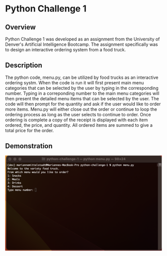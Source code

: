 # Python Challenge 1

## Overview
Python Challenge 1 was developed as an assignment from the University of Denver's Artificial Intelligence Bootcamp. The assignment specifically was to design an interactive ordering system from a food truck.

## Description
The python code, menu.py, can be utilized by food trucks as an interactive ordering systm. When the code is run it will first present main menu categories that can be selected by the user by typing in the corresponding number. Typing in a correponding number to the main menu categories will then present the detailed menu items that can be selected by the user. The code will then prompt for the quantity and ask if the user would like to order more items. Menu.py will either close out the order or continue to loop the ordering process as long as the user selects to continue to order. Once ordering is complete a copy of the receipt is displayed with each item ordered, the price, and quantity. All ordered items are summed to give a total price for the order.

## Demonstration


![Alt text](/First_Menu.png?raw=true "First Menu")
